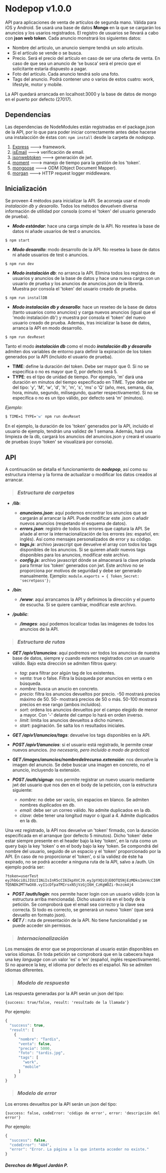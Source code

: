 # Nodepop v1.0.0

API para aplicaciones de venta de artículos de segunda mano. Válida para iOS y Android. Se usará una base de datos **Mongo** en la que se cargarán los anuncios y los usarios registrados. El registro de usuarios se llevará a cabo con **json web token**. Cada anuncio monstrará los siguientes datos:

* Nombre del artículo, un anuncio siempre tendrá un solo artículo.
* Si el artículo se vende o se busca.
* Precio. Será el precio del artículo en caso de ser una oferta de venta. En caso de que sea un anuncio de ‘se busca’ será el precio que el solicitante estaría dispuesto a pagar.
* Foto del artículo. Cada anuncio tendrá solo una foto.
* Tags del anuncio. Podrá contener uno o varios de estos cuatro: work, lifestyle, motor y mobile.

La API quedará arrancada en localhost:3000 y la base de datos de mongo en el puerto por defecto (27017).

## Dependencias

Las dependencias de NodeModules están registradas en el package.json de la API, por lo que para poder iniciar correctamente antes debe hacerse una instalacción de éstas con: `npm install` desde la carpeta de *nodepop*.

1. [Express](https://github.com/expressjs/express) ---> framework.
2. [isEmail](https://github.com/hapijs/isemail) ---> verificación de email.
3. [jsonwebtoken](https://github.com/Keats/jsonwebtoken) ---> generación de jwt.
4. [moment](https://github.com/moment/moment/) ---> manejo de tiempo para la gestión de los 'token'.
5. [mongoose](https://github.com/Automattic/mongoose) ---> ODM (Object Document Mapper).
6. [morgan](https://github.com/expressjs/morgan) ---> HTTP request logger middleware.

## Inicialización

Se proveen 4 métodos para inicializar la API. Se aconseja usar el *modo instalación db y desarollo*. Todos los métodos devuelven diversa información de utilidad por consola (como el 'token' del usuario generado de prueba).

* ***Modo estándar***: hace una carga simple de la API. No resetea la base de datos ni añade usuarios de test o anuncios.

```sh
$ npm start
```
* ***Modo desarollo***: modo desarrollo de la API. No resetea la base de datos ni añade usuarios de test o anuncios.

```
$ npm run dev
```
* ***Modo instalación db***: no arranca la API. Elimina todos los registros de usuarios y anuncios de la base de datos y hace una nueva carga con un usuario de prueba y los anuncios de anuncios.json de la librería. Muestra por consola el 'token' del usuario creado de prueba.

```
$ npm run installDB
```
* ***Modo instalación db y desarollo***: hace un reseteo de la base de datos (tanto usuarios como anuncios) y carga nuevos anuncios (igual que el 'modo instalación db') y muestra por consola el 'token' del nuevo usuario creado de prueba. Además, tras inicializar la base de datos, arranca la API en modo desarrollo.

```
$ npm run devReset
```

 Tanto el modo ***instalación db*** como el modo ***instalación db y desarollo*** admiten dos variables de entorno para definir la expiración de los token generados por la API (incluído el usuario de prueba).
 
 * **TIME**: define la duración del token. Debe ser mayor que 0. Si no se especifíca o no es mayor que 0, por defecto será 5.
 * **TYPE**: es el tipo de unidad de tiempo. Por ejemplo, 'm' dará una duración en minutos del tiempo específicado en TIME. Type debe ser del tipo: 'y', 'M', 'w', 'd', 'h', 'm', 's', 'ms' o 'Q' (año, mes, semana, dia, hora, minuto, segundo, milisegundo, quarter respectivamente). Si no se especifíca o no es un tipo válido, por defecto será 'm' (minutos).
 
 *Ejemplo*:
 
 ```sh
 $ TIME=1 TYPE='w' npm run devReset
 ```
En el ejemplo, la duración de los 'token' generados por la API, incluído el usuario de ejemplo, tendrán una validez de 1 semana. Además, hará una limpieza de la db, cargará los anuncios del anuncios.json y creará el usuario de pruebas (cuyo 'token' se visualizará por consola).

## API

A continuación se detalla el funcionamiento de ***nodepop***, así como su estructura interna y la forma de actualizar o modificar los datos creados al arrancar.

>### *Estructura de carpetas*

* ***/lib***: 
	* ***anuncions.json***: aquí podemos encontrar los anuncios que se cargarán al arrancar la API. Puede modificar este .json o añadir nuevos anuncios (respetando el esquema de datos).
	* ***errors.json***: registro de todos los errores que captura la API. Se añade al error la internacionalización de los errores (es: español, en: inglés). Así como mensajes personalizados de error y su código.
	* ***tags.js***: archivo javascript que devuelve el array con todos los tags disponibles de los anuncios. Si se quieren añadir nuevos tags disponibles para los anuncios, modificar este archivo.
	* ***config.js***: archivo javascript dónde se almacenará la clave privada para firmar los 'token' generados con jwt. Este archivo no se proporciona por motivos de seguridad y debe ser generado manualmente. Ejemplo: `module.exports = { Token_Secret: 'secretpass'};`

* ***/bin***:
	* ***/www***: aquí arrancamos la API y definimos la dirección y el puerto de escucha. Si se quiere cambiar, modificar este archivo.

* ***/public***:
	* ***/images***: aquí podemos localicar todas las imágenes de todos los anuncios de la API.

>### *Estructura de rutas*

* ***GET /apiv1/anuncios***: aquí podremos ver todos los anuncios de nuestra base de datos, siempre y cuando estemos registrados con un usuario válido. Bajo esta dirección se admiten filtros query:
	* *tag*: para filtrar por algún tag de los existentes.
	* *venta*: true o false. Filtra la búsqueda por anuncios en venta o en búsqueda.
	* *nombre*: busca un anucio en concreto.
	* *precio*: filtra los anuncios devueltos por precio. -50 mostrará precios máximo de 50. 50- mostrará precios de 50 o más. 50-100 mostrará precios en ese rango (ambos incluídos).
	* *sort*: ordena los anuncios devueltos por el campo elegido de menor a mayor. Con '-' delante del campo lo hará en orden inverso.
	* *limit*: limita los anuncios devueltos a dicho número.
	* *start*: paginación. Se salta los n resultados iniciales.
* ***GET /apiv1/anuncios/tags***: devuelve los tags disponibles en la API.
* ***POST /apiv1/anuncios***: si el usuario está registrado, le permite crear nuevos anuncios. *(no necesario, pero incluído a modo de práctica)*

* ***GET /images/anuncios/nombredelrecurso.extensión***: nos devuelve la imagen del anuncio. Se debe buscar una imagen en concreto, no el anuncio, incluyendo la extensión.

* ***POST /auth/signup***: nos permite registrar un nuevo usuario mediante jwt del usuario que nos den en el body de la petición, con la estructura siguiente:
	* *nombre*: no debe ser vacío, sin espacios en blanco. Se admiten nombres duplicados en db.
	* *email*: debe ser un correo válido. No admite duplicados en la db.
	* *clave*: debe tener una longitud mayor o igual a 4. Admite duplicados en la db.

Una vez registrado, la API nos devuelve un 'token' firmado, con la duración especificada en el arranque (por defecto 5 minutos). Dicho 'token' debe estar siempre presente en el header bajo la key 'token', en la ruta como un query bajo la key 'token' o en el body bajo la key 'token. Se compondrá del nombre del usuario, seguido de un espacio y el 'token' proporcionado por la API. En caso de no proporcionar el 'token', o si la validez de éste ha expirado, no se podrá acceder a ninguna ruta de la API, salvo a /auth. Un ejemplo podría ser:

`?token=userTest eyJhbGciOiJIUzI1NiIsInR5cCI6IkpXVCJ9.eyJpYXQiOjE0OTQ5NjEzMDksImV4cCI6MTQ5NDk2MTYwOX0.vyI1cDfpaTMIrsxN5jVzGjI6H_CzKgWOZi-9vzcm4j4`

* ***POST /auth/login***: nos permite hacer login con un usuario válido (con la estructura arriba mencionada). Dicho usuario irá en el body de la petición. Se comproborá que el email sea correcto y la clave sea correcta. Si todo es correcto, se generará un nuevo 'token' (que será devuelto en formato json).
* ***GET /*** : ruta de presentación de la API. No tiene funcionalidad y se puede acceder sin permisos.

>### *Internacionalización*

Los mensajes de error que se proporcionan al usuario están disponibles en varios idiomas. En toda petición se comproborá que en la cabecera haya una key *language* con un valor 'es' o 'en' (español, inglés respectivamente). Si no aparece la key, el idioma por defecto es el español. No se admiten idiomas diferentes.

>### *Modelo de respuesta*

Las respuesta generadas por la API serán un json del tipo:

`{success: true/false, result: 'resultado de la llamada'}`

Por ejemplo:

```js
{
  "success": true,
  "result": [
    {
      "nombre": "Tardis",
      "venta": false,
      "precio": 5000,
      "foto": "tardis.jpg",
      "tags": [
        "work",
        "mobile"
      ]
    }
}
```


>### *Modelo de error*

Los errores devueltos por la API serán un json del tipo:

`{success: false, codeError: 'código de error', error: 'descripción del error'}`

Por ejemplo:

```js
{
  "success": false,
  "codeError": "404",
  "error": "Error. La página a la que intenta acceder no existe."
}
```

##### *Derechos de* ***Miguel Jardón P.***
